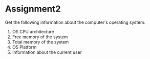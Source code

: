 # Assignment2

Get the following information about the computer's operating system:

1. OS CPU architecture
2. Free memory of the system
3. Total memory of the system
4. OS Platform
5. Information about the current user
